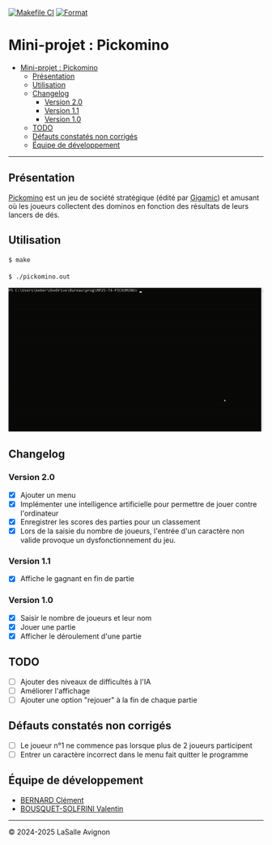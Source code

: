 [![Makefile CI](https://github.com/bts-lasalle-avignon-projets/MP25-T4-PICKOMINO/actions/workflows/makefile.yml/badge.svg)](https://github.com/bts-lasalle-avignon-projets/MP25-T4-PICKOMINO/actions/workflows/makefile.yml) [![Format](https://github.com/bts-lasalle-avignon-projets/MP25-T4-PICKOMINO/actions/workflows/formatCheck.yml/badge.svg)](https://github.com/bts-lasalle-avignon-projets/MP25-T4-PICKOMINO/actions/workflows/formatCheck.yml)

# Mini-projet : Pickomino

- [Mini-projet : Pickomino](#mini-projet--pickomino)
  - [Présentation](#présentation)
  - [Utilisation](#utilisation)
  - [Changelog](#changelog)
    - [Version 2.0](#version-20)
    - [Version 1.1](#version-11)
    - [Version 1.0](#version-10)
  - [TODO](#todo)
  - [Défauts constatés non corrigés](#défauts-constatés-non-corrigés)
  - [Équipe de développement](#équipe-de-développement)

---

## Présentation

[Pickomino](https://www.gigamic.com/jeux-d-ambiance/50-pickomino-4015682252513.html) est un jeu de société stratégique (édité par [Gigamic](https://www.gigamic.com/)) et amusant où les joueurs collectent des dominos en fonction des résultats de leurs lancers de dés.

## Utilisation

```bash
$ make

$ ./pickomino.out
```

![](./images/pickomino.gif)

## Changelog

### Version 2.0

- [x] Ajouter un menu
- [x] Implémenter une intelligence artificielle pour permettre de jouer contre l'ordinateur
- [x] Enregistrer les scores des parties pour un classement
- [x] Lors de la saisie du nombre de joueurs, l'entrée d'un caractère non valide provoque un dysfonctionnement du jeu.

### Version 1.1

- [x] Affiche le gagnant en fin de partie

### Version 1.0

- [x] Saisir le nombre de joueurs et leur nom
- [x] Jouer une partie
- [x] Afficher le déroulement d'une partie

## TODO

- [ ] Ajouter des niveaux de difficultés à l'IA
- [ ] Améliorer l'affichage
- [ ] Ajouter une option "rejouer" à la fin de chaque partie

## Défauts constatés non corrigés

- [ ] Le joueur n°1 ne commence pas lorsque plus de 2 joueurs participent
- [ ] Entrer un caractère incorrect dans le menu fait quitter le programme

## Équipe de développement

- <a href= "https://github.com/clementBernard130">BERNARD Clément</a>
- <a href =https://github.com/ValentinBOUSQUET>BOUSQUET-SOLFRINI Valentin</a>

---
&copy; 2024-2025 LaSalle Avignon
